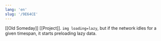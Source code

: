```yaml
---
lang: 'en'
slug: '/9E64CE'
---
```


[[Old Someday]] [[Project]]. `img loading=lazy`, but if the network idles for a given timespan, it starts preloading lazy data.
